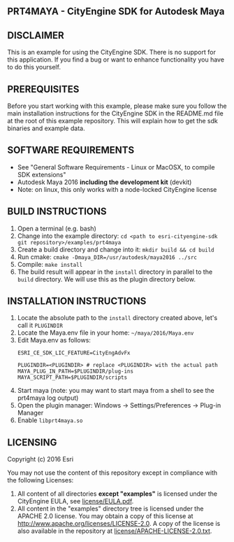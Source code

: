 PRT4MAYA - CityEngine SDK for Autodesk Maya
-------------------------------------------


DISCLAIMER
----------

This is an example for using the CityEngine SDK. There is no support for this application. 
If you find a bug or want to enhance functionality you have to do this yourself.


PREREQUISITES
-------------

Before you start working with this example, please make sure you follow
the main installation instructions for the CityEngine SDK in the
README.md file at the root of this example repository. This will 
explain how to get the sdk binaries and example data.


SOFTWARE REQUIREMENTS
---------------------

- See "General Software Requirements - Linux or MacOSX, to compile SDK extensions"
- Autodesk Maya 2016 **including the development kit** (devkit)
- Note: on linux, this only works with a node-locked CityEngine license


BUILD INSTRUCTIONS
------------------

1. Open a terminal (e.g. bash)
1. Change into the example directory: `cd <path to esri-cityengine-sdk git repository>/examples/prt4maya`
1. Create a build directory and change into it: `mkdir build && cd build`
1. Run cmake: `cmake -Dmaya_DIR=/usr/autodesk/maya2016 ../src`
1. Compile: `make install`
1. The build result will appear in the `install` directory in parallel to the `build` directory. We will use this as the plugin directory below.


INSTALLATION INSTRUCTIONS
-------------------------

1. Locate the absolute path to the `install` directory created above, let's call it `PLUGINDIR`
1. Locate the Maya.env file in your home: `~/maya/2016/Maya.env`
1. Edit Maya.env as follows:
   ```
   ESRI_CE_SDK_LIC_FEATURE=CityEngAdvFx
   
   PLUGINDIR=<PLUGINDIR> # replace <PLUGINDIR> with the actual path
   MAYA_PLUG_IN_PATH=$PLUGINDIR/plug-ins
   MAYA_SCRIPT_PATH=$PLUGINDIR/scripts
   ```
1. Start maya (note: you may want to start maya from a shell to see the prt4maya log output)
1. Open the plugin manager: Windows -> Settings/Preferences -> Plug-in Manager
1. Enable `libprt4maya.so`


LICENSING
---------

Copyright (c) 2016 Esri

You may not use the content of this repository except in compliance with the following Licenses:
  1. All content of all directories **except "examples"** is licensed under the CityEngine EULA, see [license/EULA.pdf](license/EULA.pdf).
  2. All content in the "examples" directory tree is licensed under the APACHE 2.0 license. You may obtain a copy of this license at http://www.apache.org/licenses/LICENSE-2.0. A copy of the license is also available in the repository at [license/APACHE-LICENSE-2.0.txt](license/APACHE-LICENSE-2.0.txt).
